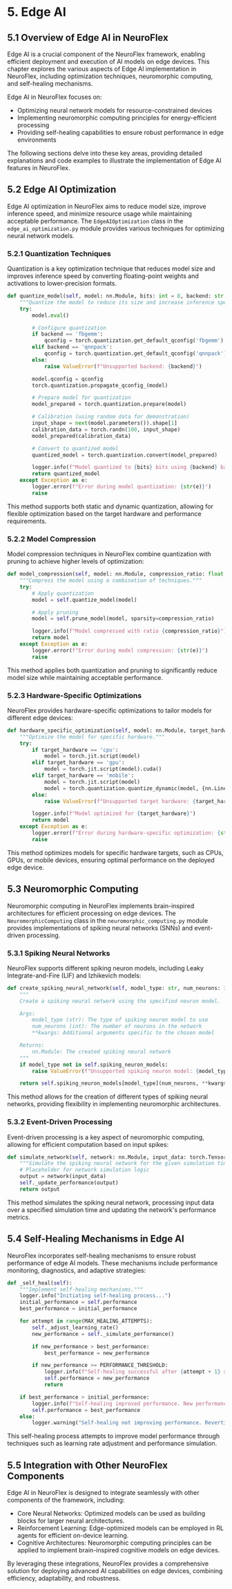 # 5. Edge AI

## 5.1 Overview of Edge AI in NeuroFlex

Edge AI is a crucial component of the NeuroFlex framework, enabling efficient deployment and execution of AI models on edge devices. This chapter explores the various aspects of Edge AI implementation in NeuroFlex, including optimization techniques, neuromorphic computing, and self-healing mechanisms.

Edge AI in NeuroFlex focuses on:
- Optimizing neural network models for resource-constrained devices
- Implementing neuromorphic computing principles for energy-efficient processing
- Providing self-healing capabilities to ensure robust performance in edge environments

The following sections delve into these key areas, providing detailed explanations and code examples to illustrate the implementation of Edge AI features in NeuroFlex.

## 5.2 Edge AI Optimization

Edge AI optimization in NeuroFlex aims to reduce model size, improve inference speed, and minimize resource usage while maintaining acceptable performance. The `EdgeAIOptimization` class in the `edge_ai_optimization.py` module provides various techniques for optimizing neural network models.

### 5.2.1 Quantization Techniques

Quantization is a key optimization technique that reduces model size and improves inference speed by converting floating-point weights and activations to lower-precision formats.

```python
def quantize_model(self, model: nn.Module, bits: int = 8, backend: str = 'fbgemm') -> nn.Module:
    """Quantize the model to reduce its size and increase inference speed."""
    try:
        model.eval()

        # Configure quantization
        if backend == 'fbgemm':
            qconfig = torch.quantization.get_default_qconfig('fbgemm')
        elif backend == 'qnnpack':
            qconfig = torch.quantization.get_default_qconfig('qnnpack')
        else:
            raise ValueError(f"Unsupported backend: {backend}")

        model.qconfig = qconfig
        torch.quantization.propagate_qconfig_(model)

        # Prepare model for quantization
        model_prepared = torch.quantization.prepare(model)

        # Calibration (using random data for demonstration)
        input_shape = next(model.parameters()).shape[1]
        calibration_data = torch.randn(100, input_shape)
        model_prepared(calibration_data)

        # Convert to quantized model
        quantized_model = torch.quantization.convert(model_prepared)

        logger.info(f"Model quantized to {bits} bits using {backend} backend")
        return quantized_model
    except Exception as e:
        logger.error(f"Error during model quantization: {str(e)}")
        raise
```

This method supports both static and dynamic quantization, allowing for flexible optimization based on the target hardware and performance requirements.

### 5.2.2 Model Compression

Model compression techniques in NeuroFlex combine quantization with pruning to achieve higher levels of optimization:

```python
def model_compression(self, model: nn.Module, compression_ratio: float = 0.5) -> nn.Module:
    """Compress the model using a combination of techniques."""
    try:
        # Apply quantization
        model = self.quantize_model(model)

        # Apply pruning
        model = self.prune_model(model, sparsity=compression_ratio)

        logger.info(f"Model compressed with ratio {compression_ratio}")
        return model
    except Exception as e:
        logger.error(f"Error during model compression: {str(e)}")
        raise
```

This method applies both quantization and pruning to significantly reduce model size while maintaining acceptable performance.

### 5.2.3 Hardware-Specific Optimizations

NeuroFlex provides hardware-specific optimizations to tailor models for different edge devices:

```python
def hardware_specific_optimization(self, model: nn.Module, target_hardware: str) -> nn.Module:
    """Optimize the model for specific hardware."""
    try:
        if target_hardware == 'cpu':
            model = torch.jit.script(model)
        elif target_hardware == 'gpu':
            model = torch.jit.script(model).cuda()
        elif target_hardware == 'mobile':
            model = torch.jit.script(model)
            model = torch.quantization.quantize_dynamic(model, {nn.Linear}, dtype=torch.qint8)
        else:
            raise ValueError(f"Unsupported target hardware: {target_hardware}")

        logger.info(f"Model optimized for {target_hardware}")
        return model
    except Exception as e:
        logger.error(f"Error during hardware-specific optimization: {str(e)}")
        raise
```

This method optimizes models for specific hardware targets, such as CPUs, GPUs, or mobile devices, ensuring optimal performance on the deployed edge device.

## 5.3 Neuromorphic Computing

Neuromorphic computing in NeuroFlex implements brain-inspired architectures for efficient processing on edge devices. The `NeuromorphicComputing` class in the `neuromorphic_computing.py` module provides implementations of spiking neural networks (SNNs) and event-driven processing.

### 5.3.1 Spiking Neural Networks

NeuroFlex supports different spiking neuron models, including Leaky Integrate-and-Fire (LIF) and Izhikevich models:

```python
def create_spiking_neural_network(self, model_type: str, num_neurons: int, **kwargs) -> nn.Module:
    """
    Create a spiking neural network using the specified neuron model.

    Args:
        model_type (str): The type of spiking neuron model to use
        num_neurons (int): The number of neurons in the network
        **kwargs: Additional arguments specific to the chosen model

    Returns:
        nn.Module: The created spiking neural network
    """
    if model_type not in self.spiking_neuron_models:
        raise ValueError(f"Unsupported spiking neuron model: {model_type}")

    return self.spiking_neuron_models[model_type](num_neurons, **kwargs)
```

This method allows for the creation of different types of spiking neural networks, providing flexibility in implementing neuromorphic architectures.

### 5.3.2 Event-Driven Processing

Event-driven processing is a key aspect of neuromorphic computing, allowing for efficient computation based on input spikes:

```python
def simulate_network(self, network: nn.Module, input_data: torch.Tensor, simulation_time: int) -> torch.Tensor:
    """Simulate the spiking neural network for the given simulation time."""
    # Placeholder for network simulation logic
    output = network(input_data)
    self._update_performance(output)
    return output
```

This method simulates the spiking neural network, processing input data over a specified simulation time and updating the network's performance metrics.

## 5.4 Self-Healing Mechanisms in Edge AI

NeuroFlex incorporates self-healing mechanisms to ensure robust performance of edge AI models. These mechanisms include performance monitoring, diagnostics, and adaptive strategies:

```python
def _self_heal(self):
    """Implement self-healing mechanisms."""
    logger.info("Initiating self-healing process...")
    initial_performance = self.performance
    best_performance = initial_performance

    for attempt in range(MAX_HEALING_ATTEMPTS):
        self._adjust_learning_rate()
        new_performance = self._simulate_performance()

        if new_performance > best_performance:
            best_performance = new_performance

        if new_performance >= PERFORMANCE_THRESHOLD:
            logger.info(f"Self-healing successful after {attempt + 1} attempts.")
            self.performance = new_performance
            return

    if best_performance > initial_performance:
        logger.info(f"Self-healing improved performance. New performance: {best_performance:.4f}")
        self.performance = best_performance
    else:
        logger.warning("Self-healing not improving performance. Reverting changes.")
```

This self-healing process attempts to improve model performance through techniques such as learning rate adjustment and performance simulation.

## 5.5 Integration with Other NeuroFlex Components

Edge AI in NeuroFlex is designed to integrate seamlessly with other components of the framework, including:

- Core Neural Networks: Optimized models can be used as building blocks for larger neural architectures.
- Reinforcement Learning: Edge-optimized models can be employed in RL agents for efficient on-device learning.
- Cognitive Architectures: Neuromorphic computing principles can be applied to implement brain-inspired cognitive models on edge devices.

By leveraging these integrations, NeuroFlex provides a comprehensive solution for deploying advanced AI capabilities on edge devices, combining efficiency, adaptability, and robustness.
